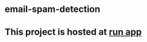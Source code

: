 # email-spam-detection
# This project is hosted at [run app](https://huggingface.co/spaces/adarsh-123/email-spam-detector)

